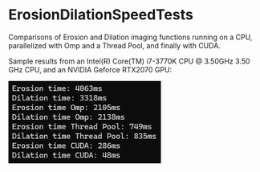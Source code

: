 # ErosionDilationSpeedTests
Comparisons of Erosion and Dilation imaging functions running on a CPU, parallelized with Omp and a Thread Pool, and finally with CUDA.

Sample results from an Intel(R) Core(TM) i7-3770K CPU @ 3.50GHz   3.50 GHz CPU, and an NVIDIA Geforce RTX2070 GPU:

![Example Image](SampleResults.png)
